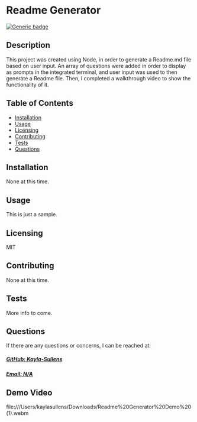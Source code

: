 
# Readme Generator

  [![Generic badge](https://img.shields.io/badge/License-MIT-green.svg)](https://choosealicense.com/licenses/mit/.)
  

## Description
This project was created using Node, in order to generate a Readme.md file based on user input. An array of questions were added in order to display as prompts in the integrated terminal, and user input was used to then generate a Readme file. Then, I completed a walkthrough video to show the functionality of it.

## Table of Contents

- [Installation](#installation)
- [Usage](#usage)
- [Licensing](#licensing)
- [Contributing](#contributing)
- [Tests](#tests)
- [Questions](#questions)

## Installation
None at this time.

## Usage
This is just a sample.


## Licensing 
  MIT
  

## Contributing
None at this time.

## Tests
More info to come.

## Questions
If there are any questions or concerns, I can be reached at:
##### [GitHub: Kayla-Sullens ](https://github.com/Kayla-Sullens)
##### [Email: N/A](mailto:N/A)

## Demo Video
file:///Users/kaylasullens/Downloads/Readme%20Generator%20Demo%20(1).webm
